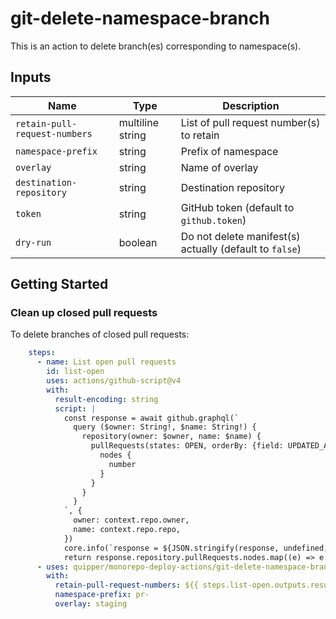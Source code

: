 # git-delete-namespace-branch

This is an action to delete branch(es) corresponding to namespace(s).


## Inputs

Name | Type | Description
-----|------|------------
`retain-pull-request-numbers` | multiline string | List of pull request number(s) to retain
`namespace-prefix` | string | Prefix of namespace
`overlay` | string | Name of overlay
`destination-repository` | string | Destination repository
`token` | string | GitHub token (default to `github.token`)
`dry-run` | boolean | Do not delete manifest(s) actually (default to `false`)


## Getting Started

### Clean up closed pull requests

To delete branches of closed pull requests:

```yaml
    steps:
      - name: List open pull requests
        id: list-open
        uses: actions/github-script@v4
        with:
          result-encoding: string
          script: |
            const response = await github.graphql(`
              query ($owner: String!, $name: String!) {
                repository(owner: $owner, name: $name) {
                  pullRequests(states: OPEN, orderBy: {field: UPDATED_AT, direction: DESC}, first: 50) {
                    nodes {
                      number
                    }
                  }
                }
              }
            `, {
              owner: context.repo.owner,
              name: context.repo.repo,
            })
            core.info(`response = ${JSON.stringify(response, undefined, 2)}`)
            return response.repository.pullRequests.nodes.map((e) => e.number).join('\n')
      - uses: quipper/monorepo-deploy-actions/git-delete-namespace-branch@v1
        with:
          retain-pull-request-numbers: ${{ steps.list-open.outputs.result }}
          namespace-prefix: pr-
          overlay: staging
```
